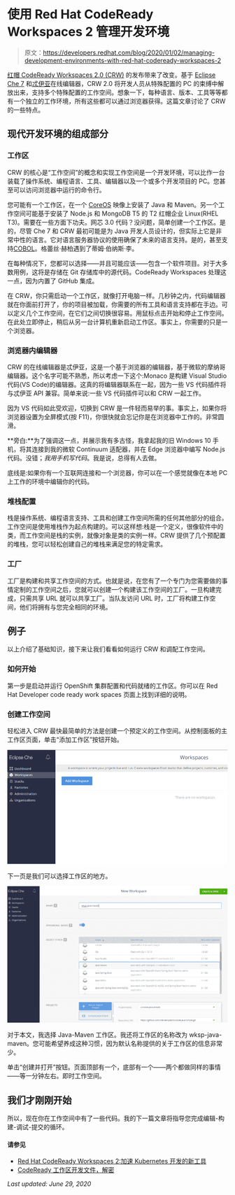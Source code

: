 # 使用 Red Hat CodeReady Workspaces 2 管理开发环境

> 原文：<https://developers.redhat.com/blog/2020/01/02/managing-development-environments-with-red-hat-codeready-workspaces-2>

[红帽 CodeReady Workspaces 2.0 (CRW)](https://developers.redhat.com/products/codeready-workspaces/overview) 的发布带来了改变。基于 [Eclipse Che 7](https://www.eclipse.org/che/getting-started/cloud/?sc_cid=701f2000000RtqCAAS) 和[忒伊亚](https://theia-ide.org/)在线编辑器，CRW 2.0 将开发人员从特殊配置的 PC 的束缚中解放出来，支持多个特殊配置的工作空间。想象一下，每种语言、版本、工具等等都有一个独立的工作环境，所有这些都可以通过浏览器获得。这篇文章讨论了 CRW 的一些特点。

## 现代开发环境的组成部分

### 工作区

CRW 的核心是“工作空间”的概念和实现工作空间是一个开发环境，可以比作一台装载了操作系统、编程语言、工具、编辑器以及一个或多个开发项目的 PC。您甚至可以访问浏览器中运行的命令行。

您可能有一个工作区，在一个 [CoreOS](https://coreos.com/) 映像上安装了 Java 和 Maven。另一个工作空间可能基于安装了 Node.js 和 MongoDB T5 的 T2 红帽企业 Linux(RHEL T3)。需要在一些方面下功夫。网芯 3.0 代码？没问题，简单创建一个工作区。是的，尽管 Che 7 和 CRW 最初可能是为 Java 开发人员设计的，但实际上它是非常中性的语言。它对语言服务器协议的使用确保了未来的语言支持。是的，甚至支持[COBOL](https://microsoft.github.io/language-server-protocol/implementors/servers/)。格蕾丝·赫柏遇到了蒂姆·伯纳斯·李。

在每种情况下，您都可以选择——并且可能应该——包含一个软件项目。对于大多数用例，这将是存储在 Git 存储库中的源代码。CodeReady Workspaces 处理这一点，因为内置了 GitHub 集成。

在 CRW，你只需启动一个工作区，就像打开电脑一样。几秒钟之内，代码编辑器就在你面前打开了，你的项目被加载，你需要的所有工具和语言支持都在手边。可以定义几个工作空间，在它们之间切换很容易。用鼠标点击开始和停止工作空间。在此处立即停止，稍后从另一台计算机重新启动工作区。事实上，你需要的只是一个浏览器。

### 浏览器内编辑器

CRW 的在线编辑器是忒伊亚，这是一个基于浏览器的编辑器，基于微软的摩纳哥编辑器。这个名字可能不熟悉，所以考虑一下这个:Monaco 是构建 Visual Studio 代码(VS Code)的编辑器。这真的将编辑器联系在一起，因为一些 VS 代码插件将与忒伊亚 API 兼容。简单来说:一些 VS 代码插件可以和 CRW 一起工作。

因为 VS 代码如此受欢迎，切换到 CRW 是一件轻而易举的事。事实上，如果你将浏览器设置为全屏模式(按 F11)，你很快就会忘记你是在浏览器中工作的。非常圆滑。

**旁白:**为了强调这一点，并展示我有多古怪，我拿起我的旧 Windows 10 手机，将其连接到我的微软 Continuum 适配器，并在 Edge 浏览器中编写 Node.js 代码。没错；*我用手机写代码*。我是说，总得有人去做。

底线是:如果你有一个互联网连接和一个浏览器，你可以在一个感觉就像在本地 PC 上工作的环境中编辑你的代码。

### 堆栈配置

栈是操作系统、编程语言支持、工具和创建工作空间所需的任何其他部分的组合。工作空间是使用堆栈作为起点构建的。可以这样想:栈是一个定义，很像软件中的类，而工作空间是栈的实例，就像对象是类的实例一样。CRW 提供了几个预配置的堆栈，您可以轻松创建自己的堆栈来满足您的特定需求。

### 工厂

工厂是构建和共享工作空间的方式。也就是说，在您有了一个专门为您需要做的事情定制的工作空间之后，您就可以创建一个构建该工作空间的工厂。一旦构建完成，只需共享 URL 就可以共享工厂。当队友访问 URL 时，工厂将构建工作空间，他们将拥有与您完全相同的环境。

## 例子

以上介绍了基础知识，接下来让我们看看如何运行 CRW 和调配工作空间。

### 如何开始

第一步是启动并运行 OpenShift 集群配置和代码就绪的工作区。你可以在 Red Hat Developer code ready work spaces 页面上找到详细的说明。

### 创建工作空间

轻松进入 CRW 最快最简单的方法是创建一个预定义的工作空间。从控制面板的主工作区页面，单击“添加工作区”按钮开始。

![](img/43f385c36ab69e0dc8b628e8c0bd450d.png)

下一页是我们可以选择工作区的地方。

![](img/0b6ec4cca5fddceddeab19cc11876703.png)

对于本文，我选择 Java-Maven 工作区。我还将工作区的名称改为 wksp-java-maven。您可能希望养成这种习惯，因为默认名称提供的关于工作区的信息非常少。

单击“创建并打开”按钮。页面顶部有一个，底部有一个——两个都做同样的事情——等一分钟左右。即时工作空间。

## 我们才刚刚开始

所以，现在你在工作空间中有了一些代码。我的下一篇文章将指导您完成编辑-构建-调试-提交的循环。

#### 请参见

*   [Red Hat CodeReady Workspaces 2:加速 Kubernetes 开发的新工具](https://developers.redhat.com/blog/2019/12/03/red-hat-codeready-workspaces-2-new-tools-to-speed-kubernetes-development/)
*   [CodeReady 工作区开发文件，解密](https://developers.redhat.com/blog/2019/12/09/codeready-workspaces-devfile-demystified/)

*Last updated: June 29, 2020*